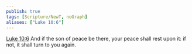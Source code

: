 ```yaml
---
publish: true
tags: [Scripture/NewT, noGraph]
aliases: ["Luke 10:6"]
---
```

[Luke 10:6](https://churchofjesuschrist.org/study/scriptures/nt/luke/10?lang=eng&id=p6#p6) And if the son of peace be there, your peace shall rest upon it: if not, it shall turn to you again.
